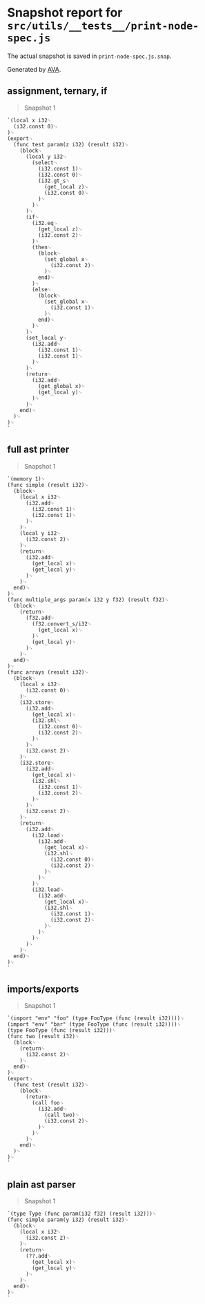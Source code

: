# Snapshot report for `src/utils/__tests__/print-node-spec.js`

The actual snapshot is saved in `print-node-spec.js.snap`.

Generated by [AVA](https://ava.li).

## assignment, ternary, if

> Snapshot 1

    `(local x i32␊
      (i32.const 0)␊
    )␊
    (export␊
      (func test param(z i32) (result i32)␊
        (block␊
          (local y i32␊
            (select␊
              (i32.const 1)␊
              (i32.const 0)␊
              (i32.gt_s␊
                (get_local z)␊
                (i32.const 0)␊
              )␊
            )␊
          )␊
          (if␊
            (i32.eq␊
              (get_local z)␊
              (i32.const 2)␊
            )␊
            (then␊
              (block␊
                (set_global x␊
                  (i32.const 2)␊
                )␊
              end)␊
            )␊
            (else␊
              (block␊
                (set_global x␊
                  (i32.const 1)␊
                )␊
              end)␊
            )␊
          )␊
          (set_local y␊
            (i32.add␊
              (i32.const 1)␊
              (i32.const 1)␊
            )␊
          )␊
          (return␊
            (i32.add␊
              (get_global x)␊
              (get_local y)␊
            )␊
          )␊
        end)␊
      )␊
    )␊
    `

## full ast printer

> Snapshot 1

    `(memory 1)␊
    (func simple (result i32)␊
      (block␊
        (local x i32␊
          (i32.add␊
            (i32.const 1)␊
            (i32.const 1)␊
          )␊
        )␊
        (local y i32␊
          (i32.const 2)␊
        )␊
        (return␊
          (i32.add␊
            (get_local x)␊
            (get_local y)␊
          )␊
        )␊
      end)␊
    )␊
    (func multiple_args param(x i32 y f32) (result f32)␊
      (block␊
        (return␊
          (f32.add␊
            (f32.convert_s/i32␊
              (get_local x)␊
            )␊
            (get_local y)␊
          )␊
        )␊
      end)␊
    )␊
    (func arrays (result i32)␊
      (block␊
        (local x i32␊
          (i32.const 0)␊
        )␊
        (i32.store␊
          (i32.add␊
            (get_local x)␊
            (i32.shl␊
              (i32.const 0)␊
              (i32.const 2)␊
            )␊
          )␊
          (i32.const 2)␊
        )␊
        (i32.store␊
          (i32.add␊
            (get_local x)␊
            (i32.shl␊
              (i32.const 1)␊
              (i32.const 2)␊
            )␊
          )␊
          (i32.const 2)␊
        )␊
        (return␊
          (i32.add␊
            (i32.load␊
              (i32.add␊
                (get_local x)␊
                (i32.shl␊
                  (i32.const 0)␊
                  (i32.const 2)␊
                )␊
              )␊
            )␊
            (i32.load␊
              (i32.add␊
                (get_local x)␊
                (i32.shl␊
                  (i32.const 1)␊
                  (i32.const 2)␊
                )␊
              )␊
            )␊
          )␊
        )␊
      end)␊
    )␊
    `

## imports/exports

> Snapshot 1

    `(import "env" "foo" (type FooType (func (result i32))))␊
    (import "env" "bar" (type FooType (func (result i32))))␊
    (type FooType (func (result i32)))␊
    (func two (result i32)␊
      (block␊
        (return␊
          (i32.const 2)␊
        )␊
      end)␊
    )␊
    (export␊
      (func test (result i32)␊
        (block␊
          (return␊
            (call foo␊
              (i32.add␊
                (call two)␊
                (i32.const 2)␊
              )␊
            )␊
          )␊
        end)␊
      )␊
    )␊
    `

## plain ast parser

> Snapshot 1

    `(type Type (func param(i32 f32) (result i32)))␊
    (func simple param(y i32) (result i32)␊
      (block␊
        (local x i32␊
          (i32.const 2)␊
        )␊
        (return␊
          (??.add␊
            (get_local x)␊
            (get_local y)␊
          )␊
        )␊
      end)␊
    )␊
    `

